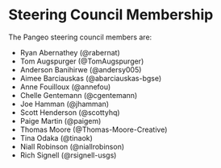 # Steering Council Membership

The Pangeo steering council members are:

- Ryan Abernathey (@rabernat)
- Tom Augspurger (@TomAugspurger)
- Anderson Banihirwe (@andersy005)
- Aimee Barciauskas (@abarciauskas-bgse)
- Anne Fouilloux (@annefou)
- Chelle Gentemann (@cgentemann)
- Joe Hamman (@jhamman)
- Scott Henderson (@scottyhq)
- Paige Martin (@paigem)
- Thomas Moore (@Thomas-Moore-Creative)
- Tina Odaka (@tinaok)
- Niall Robinson (@niallrobinson)
- Rich Signell (@rsignell-usgs)
